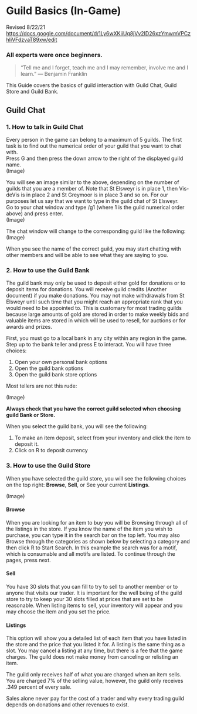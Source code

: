 # Guild Basics (In-Game)

Revised 8/22/21
https://docs.google.com/document/d/1Ly6wXKiiUq8jVv2ID26xzYmwmVPCzhIiVFdzvaT89xw/edit

### All experts were once beginners.

> “Tell me and I forget, teach me and I may remember, involve me and I learn.”  ― Benjamin Franklin 

This Guide covers the basics of guild interaction with Guild Chat, Guild Store and Guild Bank.



## Guild Chat 
### 1. How to talk in Guild Chat

Every person in the game can belong to a maximum of 5 guilds.  The first task is to find out the numerical order of your guild that you want to chat with. \
Press G and then press the down arrow to the right of the displayed guild name. \
(Image)

You will see an image similar to the above, depending on the number of guilds that you are a member of.  Note that St Elsweyr is in place 1, then Vis-deVis is in place 2 and St Greymoor is in place 3 and so on.  For our purposes let us say that we want to type in the guild chat of St Elsweyr. \
Go to your chat window and type /g1  (where 1 is the guild numerical order above) and press enter. \
(Image)

The chat window will change to the corresponding guild like the following: \
(Image)

When you see the name of the correct guild, you may start chatting with other members and will be able to see what they are saying to you.


### 2. How to use the Guild Bank
The guild bank may only be used to deposit either gold for donations or to deposit items for donations.  You will receive guild credits (Another document) if you make donations.  You may not make withdrawals from St Elsweyr until such time that you might reach an appropriate rank that you would need to be appointed to.  This is customary for most trading guilds because large amounts of gold are stored in order to make weekly bids and valuable items are stored in which will be used to resell, for auctions or for awards and prizes.

First, you must go to a local bank in any city within any region in the game. \
Step up to the bank teller and press E to interact. You will have three choices: 
1. Open your own personal bank options 
1. Open the guild bank options 
1. Open the guild bank store options 

Most tellers are not this rude:

(Image)

**Always check that you have the correct guild selected when choosing guild Bank or Store.**

When you select the guild bank, you will see the following:

1. To make an item deposit, select from your inventory and click the item to deposit it.
1. Click on R to deposit currency


### 3. How to use the Guild Store

When you have selected the guild store, you will see the following choices on the top right: **Browse**, **Sell**, or See your current **Listings**.

(Image)

#### Browse
When you are looking for an item to buy you will be Browsing through all of the listings in the store.  If you know the name of the item you wish to purchase, you can type it in the search bar on the top left.  You may also Browse through the categories as shown below by selecting a category and then click R to Start Search.  In this example the search was for a motif, which is consumable and all motifs are listed.  To continue through the pages, press next.

#### Sell
You have 30 slots that you can fill to try to sell to another member or to anyone that visits our trader.  It is important for the well being of the guild store to try to keep your 30 slots filled at prices that are set to be reasonable.  When listing items to sell, your inventory will appear and you may choose the item and you set the price.

#### Listings
This option will show you a detailed list of each item that you have listed in the store and the price that you listed it for.  A listing is the same thing as a slot.  You may cancel a listing at any time, but there is a fee that the game charges.  The guild does not make money from canceling or relisting an item.

The guild only receives half of what you are charged when an item sells.  You are charged 7% of the selling value, however, the guild only receives .349 percent of every sale.

Sales alone never pay for the cost of a trader and why every trading guild depends on donations and other revenues to exist.




